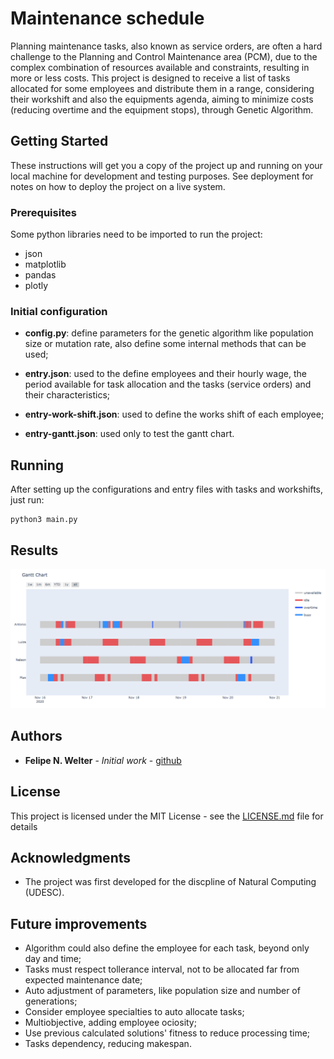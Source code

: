 # Maintenance schedule

Planning maintenance tasks, also known as service orders, are often a hard challenge to the Planning and Control Maintenance area (PCM), due to the complex combination of resources available and constraints, resulting in more or less costs. This project is designed to receive a list of tasks allocated for some employees and distribute them in a range, considering their workshift and also the equipments agenda, aiming to minimize costs (reducing overtime and the equipment stops), through Genetic Algorithm.

## Getting Started

These instructions will get you a copy of the project up and running on your local machine for development and testing purposes. See deployment for notes on how to deploy the project on a live system.

### Prerequisites

Some python libraries need to be imported to run the project:

- json
- matplotlib
- pandas
- plotly

### Initial configuration

* **config.py**: define parameters for the genetic algorithm like population size or mutation rate, also define some internal methods that can be used;

* **entry.json**: used to the define employees and their hourly wage, the period available for task allocation and the tasks (service orders) and their characteristics;

* **entry-work-shift.json**: used to define the works shift of each employee;

* **entry-gantt.json**: used only to test the gantt chart.


## Running

After setting up the configurations and entry files with tasks and workshifts, just run:

```
python3 main.py
```

## Results
![image](./images/example.png)



## Authors

* **Felipe N. Welter** - *Initial work* - [github](https://github.com/felipenwelter)

## License

This project is licensed under the MIT License - see the [LICENSE.md](LICENSE.md) file for details

## Acknowledgments

* The project was first developed for the discpline of Natural Computing (UDESC).

## Future improvements

- Algorithm could also define the employee for each task, beyond only day and time;
- Tasks must respect tollerance interval, not to be allocated far from expected maintenance date;
- Auto adjustment of parameters, like population size and number of generations;
- Consider employee specialties to auto allocate tasks;
- Multiobjective, adding employee ociosity;
- Use previous calculated solutions' fitness to reduce processing time; 
- Tasks dependency, reducing makespan.

